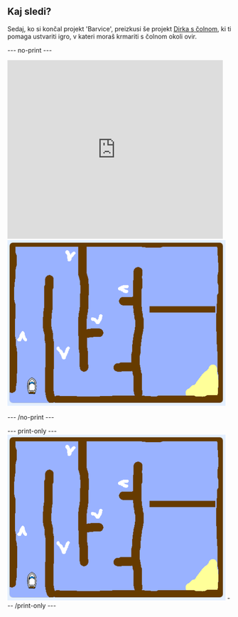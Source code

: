 ## Kaj sledi?

Sedaj, ko si končal projekt 'Barvice', preizkusi še projekt [Dirka s čolnom](https://projects.raspberrypi.org/en/projects/boat-race?utm_source=pathway&utm_medium=whatnext&utm_campaign=projects), ki ti pomaga ustvariti igro, v kateri moraš krmariti s čolnom okoli ovir.

\--- no-print \---

<div class="scratch-preview">
  <iframe allowtransparency="true" width="485" height="402" src="https://scratch.mit.edu/projects/embed/276662533/?autostart=false" frameborder="0" scrolling="no"></iframe>
  <img src="images/boat_race_demo.png">
</div>

\--- /no-print \---

\--- print-only \--- ![boat race demo](images/boat_race_demo.png) \--- /print-only \---